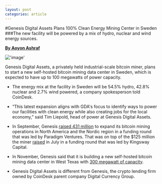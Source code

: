 ```yaml
---
layout: post
categories: article
---
```


#Genesis Digital Assets Plans 100% Clean Energy Mining Center in Sweden
###The new facility will be powered by a mix of hydro, nuclear and wind energy sources.

[**By Aoyon Ashraf**](https://www.coindesk.com/author/aoyon-ashraf/)

!['image'](../../../assets/images/posts/img13.jpeg)

Genesis Digital Assets, a privately held industrial-scale bitcoin miner, plans to start a new self-hosted bitcoin mining data center in Sweden, which is expected to have up to 100 megawatts of power capacity.

-   The energy mix at the facility in Sweden will be 54.5% hydro, 42.8% nuclear and 2.7% wind powered, a company spokesperson told CoinDesk.
    
-   “This latest expansion aligns with GDA's focus to identify ways to power our facilities with clean energy while also creating jobs for the local economy,” said Tim Liepold, head of power at Genesis Digital Assets.
    
-   In September, Genesis [raised 431 million](https://www.coindesk.com/business/2021/09/21/genesis-digital-assets-raises-431m-for-expansion/) to expand its bitcoin mining operations in North America and the Nordic region in a funding round that was led by Paradigm Ventures. That was on top of the $125 million the miner [raised](https://www.coindesk.com/markets/2021/07/28/genesis-digital-assets-raises-125m-to-fuel-us-and-nordic-expansion/) in July in a funding round that was led by Kingsway Capital.
    
-   In November, Genesis said that it is building a new self-hosted bitcoin mining data center in West Texas with [300 megawatt of capacity](https://www.coindesk.com/business/2021/11/01/genesis-digital-expands-in-us-with-300mw-bitcoin-mining-facility-in-texas/).
    
-   Genesis Digital Assets is different from Genesis, the crypto lending firm owned by CoinDesk parent company Digital Currency Group.